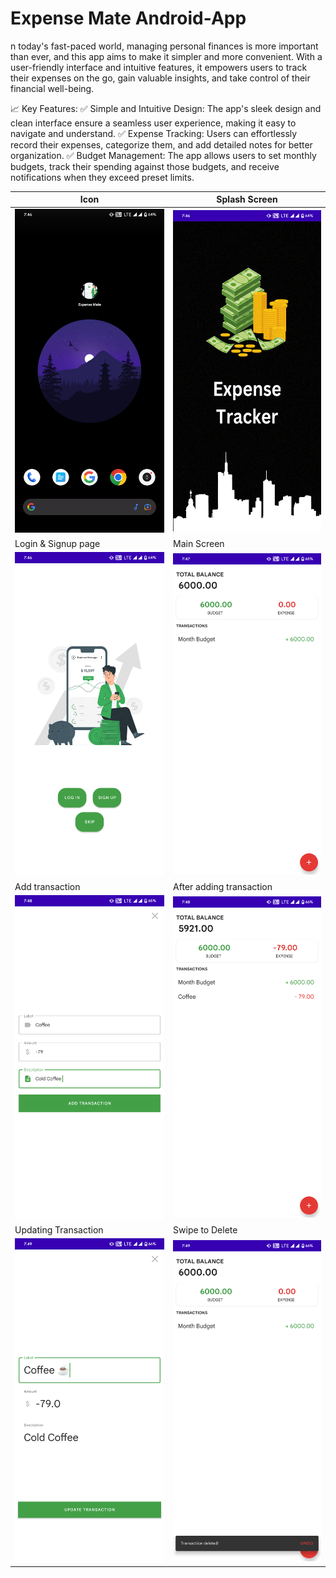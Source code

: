 # Expense Mate Android-App

n today's fast-paced world, managing personal finances is more important than ever, and this app aims to make it simpler and more convenient. With a user-friendly interface and intuitive features, it empowers users to track their expenses on the go, gain valuable insights, and take control of their financial well-being.

📈 Key Features:
✅ Simple and Intuitive Design: The app's sleek design and clean interface ensure a seamless user experience, making it easy to navigate and understand.
✅ Expense Tracking: Users can effortlessly record their expenses, categorize them, and add detailed notes for better organization.
✅ Budget Management: The app allows users to set monthly budgets, track their spending against those budgets, and receive notifications when they exceed preset limits.

| Icon    | Splash Screen |
| -------- | ------- |
|![](readme-img/1.png)|![](readme-img/2.png)|
| Login & Signup page  | Main Screen |
|![](readme-img/3.png)|![](./readme-img/4.png)|
| Add transaction    | After adding transaction |
|![](readme-img/5.png)|![](readme-img/6.png)|
| Updating Transaction    | Swipe to Delete |
|![](readme-img/7.png)|![](readme-img/8.png)|
